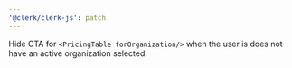 ```yaml
---
'@clerk/clerk-js': patch
---
```


Hide CTA for `<PricingTable forOrganization/>` when the user is does not have an active organization selected.

